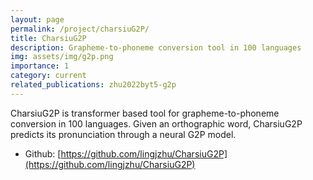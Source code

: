 ```yaml
---
layout: page
permalink: /project/charsiuG2P/
title: CharsiuG2P
description: Grapheme-to-phoneme conversion tool in 100 languages
img: assets/img/g2p.png
importance: 1
category: current
related_publications: zhu2022byt5-g2p
---
```



CharsiuG2P is transformer based tool for grapheme-to-phoneme conversion in 100 languages. Given an orthographic word, CharsiuG2P predicts its pronunciation through a neural G2P model.


- Github: [https://github.com/lingjzhu/CharsiuG2P](https://github.com/lingjzhu/CharsiuG2P)

